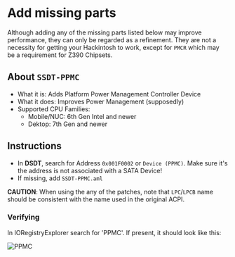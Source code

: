 # Add missing parts
Although adding any of the missing parts listed below may improve performance, they can only be regarded as a refinement. They are not a necessity for getting your Hackintosh to work, except for `PMCR` which may be a requirement for Z390 Chipsets.

## About `SSDT-PPMC`

- What it is: Adds Platform Power Management Controller Device
- What it does: Improves Power Management (supposedly)
- Supported CPU Families: 
  - Mobile/NUC: 6th Gen Intel and newer
  - Dektop: 7th Gen and newer 

## Instructions

- In **DSDT**, search for Address `0x001F0002` or `Device (PPMC)`. Make sure it's the address is not associated with a SATA Device!
- If missing, add `SSDT-PPMC.aml`

**CAUTION**: When using the any of the patches, note that `LPC`/`LPCB` name should be consistent with the name used in the original ACPI.

### Verifying
In IORegistryExplorer search for 'PPMC'. If present, it should look like this:

![PPMC](https://user-images.githubusercontent.com/76865553/140606933-94dbfeda-386e-4885-b2a6-ea214b9f4f07.png)

